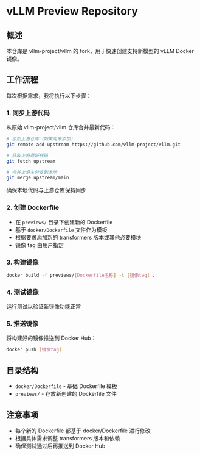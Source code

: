 # vLLM Preview Repository

## 概述
本仓库是 vllm-project/vllm 的 fork，用于快速创建支持新模型的 vLLM Docker 镜像。

## 工作流程

每次根据需求，我将执行以下步骤：

### 1. 同步上游代码
从原始 vllm-project/vllm 仓库合并最新代码：
```bash
# 添加上游仓库（如果尚未添加）
git remote add upstream https://github.com/vllm-project/vllm.git

# 获取上游最新代码
git fetch upstream

# 合并上游主分支到本地
git merge upstream/main
```
确保本地代码与上游仓库保持同步

### 2. 创建 Dockerfile
- 在 `previews/` 目录下创建新的 Dockerfile
- 基于 `docker/Dockerfile` 文件作为模板
- 根据要求添加新的 transformers 版本或其他必要模块
- 镜像 tag 由用户指定

### 3. 构建镜像
```bash
docker build -f previews/[Dockerfile名称] -t [镜像tag] .
```

### 4. 测试镜像
运行测试以验证新镜像功能正常

### 5. 推送镜像
将构建好的镜像推送到 Docker Hub：
```bash
docker push [镜像tag]
```

## 目录结构
- `docker/Dockerfile` - 基础 Dockerfile 模板
- `previews/` - 存放新创建的 Dockerfile 文件

## 注意事项
- 每个新的 Dockerfile 都基于 docker/Dockerfile 进行修改
- 根据具体需求调整 transformers 版本和依赖
- 确保测试通过后再推送到 Docker Hub